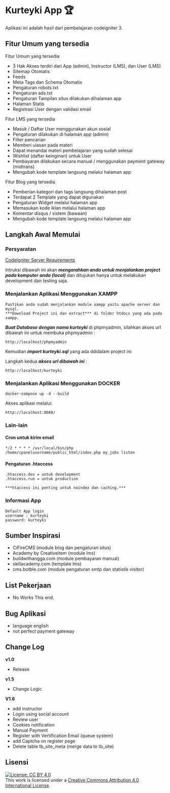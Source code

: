 # Kurteyki App :trophy:

Aplikasi ini adalah hasil dari pembelajaran codeigniter 3. 

## Fitur Umum yang tersedia

Fitur Umum yang tersedia
* 3 Hak Akses terdiri dari App (admin), Instructor (LMS), dan User (LMS)
* Sitemap Otomatis
* Feeds
* Meta Tags dan Schema Otomatis
* Pengaturan robots.txt
* Pengaturan ads.txt
* Pengaturan Tampilan situs dilakukan dihalaman app
* Halaman Statis
* Registrasi User dengan validasi email

Fitur LMS yang tersedia
* Masuk / Daftar User menggunakan akun sosial
* Pengaturan dilakukan di halaman app (admin)
* Filter pencarian
* Memberi ulasan pada materi
* Dapat menandai materi pembelajaran yang sudah selesai
* Wishlist (daftar keinginan) untuk User
* Pembayaran dilakukan secara manual / menggunakan payment gateway (midtrans)
* Mengubah kode template langsung melalui halaman app

Fitur Blog yang tersedia
* Pemberian kategori dan tags langsung dihalaman post
* Terdapat 2 Template yang dapat digunakan
* Pengaturan Widget melalui halaman app 
* Memasukan kode iklan melalui halaman app 
* Komentar disqus / sistem (bawaan)
* Mengubah kode template langsung melalui halaman app

## Langkah Awal Memulai

### Persyaratan
[CodeIgniter Server Requirements](https://codeigniter.com/userguide3/general/requirements.html)

Intruksi dibawah ini akan ***mengarahkan anda untuk menjalankan project pada komputer anda (local)*** dan ditujukan hanya untuk melakukan development dan testing saja.

### Menjalankan Aplikasi Menggunakan XAMPP

```
Pastikan anda sudah menjalankan module xampp yaitu apache server dan mysql.
***Download Project ini dan extract*** di folder htdocs yang ada pada xampp.
```

***Buat Database dengan nama kurteyki*** di phpmyadmin, silahkan akses url dibawah ini untuk membuka phpmyadmin :

```
http://localhost/phpmyadmin
```

Kemudian ***import kurteyki.sql*** yang ada ddidalam project ini

Langkah kedua ***akses url dibawah ini*** :

```
http://localhost/kurteyki
```

### Menjalankan Aplikasi Menggunakan DOCKER
```
docker-compose up -d --build
```

Akses aplikasi melalui:
```
http://localhost:8080/
```


### Lain-lain
#### Cron untuk kirim email

```
*/2 * * * * /usr/local/bin/php /home/cpanelusername/public_html/index.php my_jobs listen
```

#### Pengaturan .htaccess
```
.htaccess.dev = untuk development
.htaccess.run = untuk production

***htaccess ini penting untuk noindex dan caching.***
```

### Informasi App

```
Default App login
username : kurteyki
password: kurteyki

```

## Sumber Inspirasi

* CiFireCMS (module blog dan pengaturan situs)
* Academy by Creativeitem (module lms)
* buildwithangga.com (module pembayaran manual)
* skillacademy.com (template lms)
* cms.botble.com (module pengaturan smtp dan statistik visitor)

## List Pekerjaan

* No Works This end.

## Bug Aplikasi

* language english
* not perfect payment gateway

## Change Log

**v1.0**
* Release

**v1.5**
* Change Logic

**V1.6**
* add instructor
* Login using social account
* Review user
* Cookies notification
* Manual Payment
* Register with Vertification Email (queue system)
* add Captcha on register page
* Delete table tb_site_meta (merge data to tb_site)

## Lisensi

[![License: CC BY 4.0](https://i.creativecommons.org/l/by/4.0/88x31.png)](https://creativecommons.org/licenses/by/4.0/)<br/>
This work is licensed under a [Creative Commons Attribution 4.0 International License](http://creativecommons.org/licenses/by/4.0/).